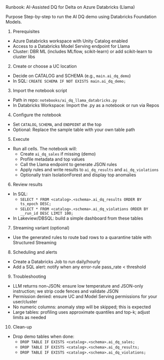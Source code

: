 Runbook: AI-Assisted DQ for Delta on Azure Databricks (Llama)

Purpose
Step-by-step to run the AI DQ demo using Databricks Foundation Models.

1) Prerequisites
- Azure Databricks workspace with Unity Catalog enabled
- Access to a Databricks Model Serving endpoint for Llama
- Cluster: DBR ML (includes MLflow, scikit-learn) or add scikit-learn to cluster libs

2) Create or choose a UC location
- Decide on CATALOG and SCHEMA (e.g., `main.ai_dq_demo`)
- In SQL: `CREATE SCHEMA IF NOT EXISTS main.ai_dq_demo;`

3) Import the notebook script
- Path in repo: `notebooks/ai_dq_llama_databricks.py`
- In Databricks Workspace: Import the .py as a notebook or run via Repos

4) Configure the notebook
- Set `CATALOG`, `SCHEMA`, and `ENDPOINT` at the top
- Optional: Replace the sample table with your own table path

5) Execute
- Run all cells. The notebook will:
  - Create `ai_dq_sales` if missing (demo)
  - Profile metadata and top values
  - Call the Llama endpoint to generate JSON rules
  - Apply rules and write results to `ai_dq_results` and `ai_dq_violations`
  - Optionally train IsolationForest and display top anomalies

6) Review results
- In SQL:
  - `SELECT * FROM <catalog>.<schema>.ai_dq_results ORDER BY ts_epoch DESC;`
  - `SELECT * FROM <catalog>.<schema>.ai_dq_violations ORDER BY __run_id DESC LIMIT 100;`
- In Lakeview/DBSQL: build a simple dashboard from these tables

7) Streaming variant (optional)
- Use the generated rules to route bad rows to a quarantine table with Structured Streaming

8) Scheduling and alerts
- Create a Databricks Job to run daily/hourly
- Add a SQL alert: notify when any error-rule pass_rate < threshold

9) Troubleshooting
- LLM returns non-JSON: ensure low temperature and JSON-only instruction; we strip code fences and validate JSON
- Permission denied: ensure UC and Model Serving permissions for your user/cluster
- No numeric columns: anomaly step will be skipped; this is expected
- Large tables: profiling uses approximate quantiles and top-k; adjust limits as needed

10) Clean-up
- Drop demo tables when done:
  - `DROP TABLE IF EXISTS <catalog>.<schema>.ai_dq_sales;`
  - `DROP TABLE IF EXISTS <catalog>.<schema>.ai_dq_results;`
  - `DROP TABLE IF EXISTS <catalog>.<schema>.ai_dq_violations;`

